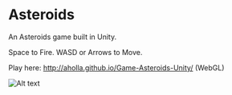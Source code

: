 # Asteroids

An Asteroids game built in Unity.

Space to Fire.
WASD or Arrows to Move.

Play here: http://aholla.github.io/Game-Asteroids-Unity/ (WebGL)



![Alt text](http://www.aholla.co.uk/wp-content/uploads/asteroids_03.jpg "Screenshot")
